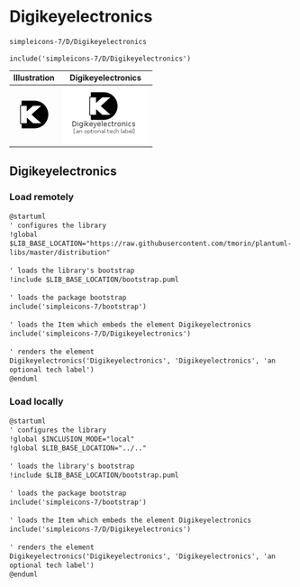 # Digikeyelectronics


```text
simpleicons-7/D/Digikeyelectronics
```

```text
include('simpleicons-7/D/Digikeyelectronics')
```



| Illustration | Digikeyelectronics |
| :---: | :---: |
| ![illustration for Illustration](../../simpleicons-7/D/Digikeyelectronics.png) | ![illustration for Digikeyelectronics](../../simpleicons-7/D/Digikeyelectronics.Local.png) |




## Digikeyelectronics

### Load remotely
```plantuml
@startuml
' configures the library
!global $LIB_BASE_LOCATION="https://raw.githubusercontent.com/tmorin/plantuml-libs/master/distribution"

' loads the library's bootstrap
!include $LIB_BASE_LOCATION/bootstrap.puml

' loads the package bootstrap
include('simpleicons-7/bootstrap')

' loads the Item which embeds the element Digikeyelectronics
include('simpleicons-7/D/Digikeyelectronics')

' renders the element
Digikeyelectronics('Digikeyelectronics', 'Digikeyelectronics', 'an optional tech label')
@enduml
```

### Load locally
```plantuml
@startuml
' configures the library
!global $INCLUSION_MODE="local"
!global $LIB_BASE_LOCATION="../.."

' loads the library's bootstrap
!include $LIB_BASE_LOCATION/bootstrap.puml

' loads the package bootstrap
include('simpleicons-7/bootstrap')

' loads the Item which embeds the element Digikeyelectronics
include('simpleicons-7/D/Digikeyelectronics')

' renders the element
Digikeyelectronics('Digikeyelectronics', 'Digikeyelectronics', 'an optional tech label')
@enduml
```

